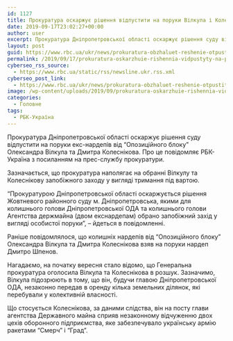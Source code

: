 ```yaml
---
id: 1127
title: Прокуратура оскаржує рішення відпустити на поруки Вілкула і Колеснікова
date: 2019-09-17T23:02:27+00:00
author: user
excerpt: Прокуратура Дніпропетровської області оскаржує рішення суду відпустити на поруки екс-нардепів від "Опозиційного блоку" Олександра Вілкула та Дмитра Колеснікова. Про це повідомляє...
layout: post
guid: https://www.rbc.ua/ukr/news/prokuratura-obzhaluet-reshenie-otpustit-poruki-1568755114.html
permalink: /2019/09/17/prokuratura-oskarzhuie-rishennia-vidpustyty-na-poruky-vilkula-i-kolesnikova/
cyberseo_rss_source:
  - https://www.rbc.ua/static/rss/newsline.ukr.rss.xml
cyberseo_post_link:
  - https://www.rbc.ua/ukr/news/prokuratura-obzhaluet-reshenie-otpustit-poruki-1568755114.html
image: /wp-content/uploads/2019/09/prokuratura-oskarzhuie-rishennia-vidpustyty-na-poruky-vilkula-i-kolesnikova.jpg
categories:
  - Головне
tags:
  - РБК-Україна
---
```

Прокуратура Дніпропетровської області оскаржує рішення суду відпустити на поруки екс-нардепів від &#8220;Опозиційного блоку&#8221; Олександра Вілкула та Дмитра Колеснікова. Про це повідомляє РБК-Україна з посиланням на прес-службу прокуратури.

Зазначається, що прокуратура наполягає на обранні Вілкулу та Колеснікову запобіжного заходу у вигляді тримання під вартою.

&#8220;Прокуратурою Дніпропетровської області оскаржується рішення Жовтневого районного суду м. Дніпропетровська, якими для колишнього голови Дніпропетровської ОДА та колишнього голови Агентства держмайна (двом екснардепам) обрано запобіжний захід у вигляді особистої поруки&#8221;, &#8211; йдеться в повідомленні. 

Раніше повідомлялося, що колишніх нардепів від &#8220;Опозиційного блоку&#8221; Олександра Вілкула та Дмитра Колеснікова взяв на поруки нардеп Дмитро Шпенов.

Нагадаємо, на початку вересня стало відомо, що Генеральна прокуратура оголосила Вілкула та Колеснікова в розшук. Зазначимо, Вілкула підозрюють в тому, що він, будучи главою Дніпропетровської ОДА, незаконно передав в оренду кілька земельних ділянок, які перебували у колективній власності.

Що стосується Колеснікова, за даними слідства, він на посту глави агентства Державного майна сприяв незаконному відчуженню двох цехів оборонного підприємства, яке забезпечувало українську армію ракетами &#8220;Смерч&#8221; і &#8220;Град&#8221;.